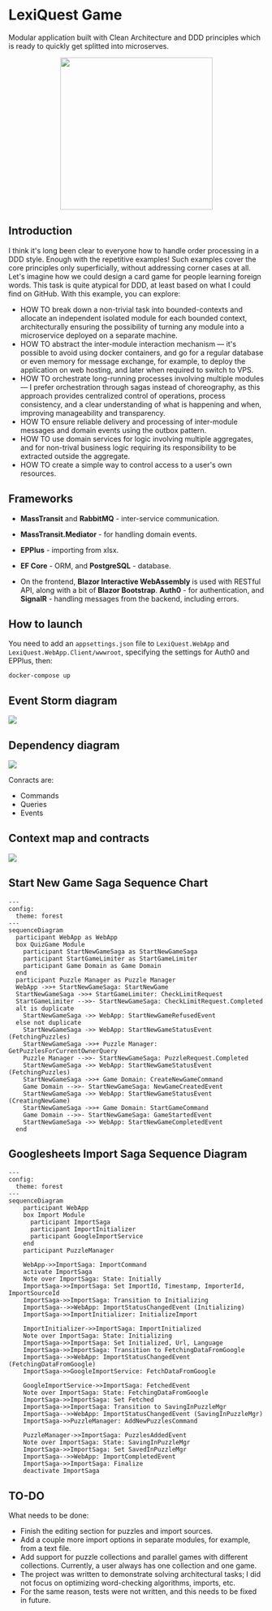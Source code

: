 # LexiQuest Game
Modular application built with Clean Architecture and DDD principles which is ready to quickly get splitted into microserves.

<div align="center">
<img src="docs/cards_art.png" width="300"/>
</div>

## Introduction

I think it's long been clear to everyone how to handle order processing in a DDD style. Enough with the repetitive examples! Such examples cover the core principles only superficially, without addressing corner cases at all. Let's imagine how we could design a card game for people learning foreign words. This task is quite atypical for DDD, at least based on what I could find on GitHub. With this example, you can explore:

* HOW TO break down a non-trivial task into bounded-contexts and allocate an independent isolated module for each bounded context, architecturally ensuring the possibility of turning any module into a microservice deployed on a separate machine.
* HOW TO abstract the inter-module interaction mechanism — it's possible to avoid using docker containers, and go for a regular database or even memory for message exchange, for example, to deploy the application on web hosting, and later when required to switch to VPS.
* HOW TO orchestrate long-running processes involving multiple modules — I prefer orchestration through sagas instead of choreography, as this approach provides centralized control of operations, process consistency, and a clear understanding of what is happening and when, improving manageability and transparency.
* HOW TO ensure reliable delivery and processing of inter-module messages and domain events using the outbox pattern.
* HOW TO use domain services for logic involving multiple aggregates, and for non-trival business logic requiring its responsibility to be extracted outside the aggregate.
* HOW TO create a simple way to control access to a user's own resources.

## Frameworks

* **MassTransit** and **RabbitMQ** - inter-service communication.
  
* **MassTransit.Mediator** - for handling domain events.

* **EPPlus** - importing from xlsx.

* **EF Core** - ORM, and **PostgreSQL** - database.

* On the frontend, **Blazor Interactive WebAssembly** is used with RESTful API, along with a bit of **Blazor Bootstrap**. **Auth0** - for authentication, and **SignalR** - handling messages from the backend, including errors.

## How to launch

You need to add an `appsettings.json` file to `LexiQuest.WebApp` and `LexiQuest.WebApp.Client/wwwroot`, specifying the settings for Auth0 and EPPlus, then:

```
docker-compose up
```

## Event Storm diagram

![](docs/event_storm.jpg)

## Dependency diagram

![](docs/dependency_diagram.png)

Conracts are:
- Commands
- Queries
- Events

## Context map and contracts

![](docs/context_map_and_contracts.png)

## Start New Game Saga Sequence Chart

```mermaid
---
config:
  theme: forest
---
sequenceDiagram
  participant WebApp as WebApp
  box QuizGame Module
    participant StartNewGameSaga as StartNewGameSaga
    participant StartGameLimiter as StartGameLimiter
    participant Game Domain as Game Domain
  end
  participant Puzzle Manager as Puzzle Manager
  WebApp ->>+ StartNewGameSaga: StartNewGame
  StartNewGameSaga ->>+ StartGameLimiter: CheckLimitRequest
  StartGameLimiter -->>- StartNewGameSaga: CheckLimitRequest.Completed
  alt is duplicate
    StartNewGameSaga ->> WebApp: StartNewGameRefusedEvent
  else not duplicate
    StartNewGameSaga ->> WebApp: StartNewGameStatusEvent (FetchingPuzzles)
    StartNewGameSaga ->>+ Puzzle Manager: GetPuzzlesForCurrentOwnerQuery
    Puzzle Manager -->>- StartNewGameSaga: PuzzleRequest.Completed
    StartNewGameSaga ->> WebApp: StartNewGameStatusEvent (FetchingPuzzles)
    StartNewGameSaga ->>+ Game Domain: CreateNewGameCommand
    Game Domain -->>- StartNewGameSaga: NewGameCreatedEvent
    StartNewGameSaga ->> WebApp: StartNewGameStatusEvent (CreatingNewGame)
    StartNewGameSaga ->>+ Game Domain: StartGameCommand
    Game Domain -->>- StartNewGameSaga: GameStartedEvent
    StartNewGameSaga ->> WebApp: StartNewGameCompletedEvent
  end
```

## Googlesheets Import Saga Sequence Diagram

```mermaid
---
config:
  theme: forest
---
sequenceDiagram
    participant WebApp
    box Import Module
      participant ImportSaga
      participant ImportInitializer
      participant GoogleImportService
    end
    participant PuzzleManager

    WebApp->>ImportSaga: ImportCommand
    activate ImportSaga
    Note over ImportSaga: State: Initially
    ImportSaga->>ImportSaga: Set ImportId, Timestamp, ImporterId, ImportSourceId
    ImportSaga->>ImportSaga: Transition to Initializing
    ImportSaga-->>WebApp: ImportStatusChangedEvent (Initializing)
    ImportSaga->>ImportInitializer: InitializeImport

    ImportInitializer->>ImportSaga: ImportInitialized
    Note over ImportSaga: State: Initializing
    ImportSaga->>ImportSaga: Set Initialized, Url, Language
    ImportSaga->>ImportSaga: Transition to FetchingDataFromGoogle
    ImportSaga-->>WebApp: ImportStatusChangedEvent (FetchingDataFromGoogle)
    ImportSaga->>GoogleImportService: FetchDataFromGoogle

    GoogleImportService->>ImportSaga: FetchedEvent
    Note over ImportSaga: State: FetchingDataFromGoogle
    ImportSaga->>ImportSaga: Set Fetched
    ImportSaga->>ImportSaga: Transition to SavingInPuzzleMgr
    ImportSaga-->>WebApp: ImportStatusChangedEvent (SavingInPuzzleMgr)
    ImportSaga->>PuzzleManager: AddNewPuzzlesCommand

    PuzzleManager->>ImportSaga: PuzzlesAddedEvent
    Note over ImportSaga: State: SavingInPuzzleMgr
    ImportSaga->>ImportSaga: Set SavedInPuzzleMgr
    ImportSaga-->>WebApp: ImportCompletedEvent
    ImportSaga->>ImportSaga: Finalize
    deactivate ImportSaga
```

## TO-DO
What needs to be done:

* Finish the editing section for puzzles and import sources.
* Add a couple more import options in separate modules, for example, from a text file.
* Add support for puzzle collections and parallel games with different collections. Currently, a user always has one collection and one game.
* The project was written to demonstrate solving architectural tasks; I did not focus on optimizing word-checking algorithms, imports, etc.
* For the same reason, tests were not written, and this needs to be fixed in future.
